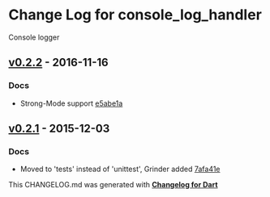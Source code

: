 # Change Log for console_log_handler
Console logger

## [v0.2.2](http://github.com/mikemitterer/dart-console_log_handler/compare/v0.2.1...v0.2.2) - 2016-11-16

### Docs
* Strong-Mode support [e5abe1a](https://github.com/mikemitterer/dart-console_log_handler/commit/e5abe1aaa85b9a79a97b73169e27e753bf498b41)

## [v0.2.1](http://github.com/mikemitterer/dart-console_log_handler/compare/v0.2.0...v0.2.1) - 2015-12-03

### Docs
* Moved to 'tests' instead of 'unittest', Grinder added [7afa41e](https://github.com/mikemitterer/dart-console_log_handler/commit/7afa41e46b911230ce7e81d29907b672c031e7e6)


This CHANGELOG.md was generated with [**Changelog for Dart**](https://pub.dartlang.org/packages/changelog)
